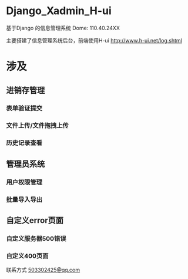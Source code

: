 # Django_Xadmin_H-ui

基于Django 的信息管理系统 Dome: 110.40.24XX

主要搭建了信息管理系统后台，前端使用H-ui http://www.h-ui.net/log.shtml

# 涉及

## 进销存管理
### 表单验证提交
### 文件上传/文件拖拽上传
### 历史记录查看

## 管理员系统
### 用户权限管理
### 批量导入导出

## 自定义error页面
### 自定义服务器500错误
### 自定义400页面
联系方式
503302425@qq.com

